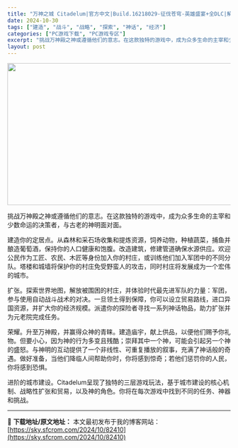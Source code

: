 ```yaml
---
title: "万神之城 Citadelum|官方中文|Build.16218029-征伐苍穹-英雄盛宴+全DLC|解压即撸|"
date: 2024-10-30
tags: ["建造", "战斗", "战略", "探索", "神话", "经济"]
categories: ["PC游戏下载", "PC游戏专区"]
excerpt: "挑战万神殿之神或遵循他们的意志。在这款独特的游戏中，成为众多生命的主宰和少数命运的决策者，与古老的神明面对面。 建造你的定居点。从森林和采石场收集和提炼资源，饲养动物，种植蔬菜，捕鱼并酿造葡萄酒，保持你的人口健康和饱腹。改造建筑，修建管道确保水源供应。欢迎公民作为工匠、农民、木匠等身份加入你的村庄，&hellip;"
layout: post
---
```


<img class="aligncenter size-full wp-image-82401" src="https://sky.sfcrom.com/wp-content/uploads/2024/10/2024103015414348.webp" alt="" width="570" height="321" />

挑战万神殿之神或遵循他们的意志。在这款独特的游戏中，成为众多生命的主宰和少数命运的决策者，与古老的神明面对面。

建造你的定居点。从森林和采石场收集和提炼资源，饲养动物，种植蔬菜，捕鱼并酿造葡萄酒，保持你的人口健康和饱腹。改造建筑，修建管道确保水源供应。欢迎公民作为工匠、农民、木匠等身份加入你的村庄，或训练他们加入军团中的不同分队。塔楼和城墙将保护你的村庄免受野蛮人的攻击，同时村庄将发展成为一个宏伟的城市。

扩张。探索世界地图，解放被围困的村庄，并体验时代最先进军队的力量：军团，参与使用自动战斗战术的对决。一旦领土得到保障，你可以设立贸易路线，进口异国资源，并扩大你的经济规模。派遣你的探险者寻找一系列神话物品，助力扩张并为元老院完成任务。

荣耀。升至万神殿，并赢得众神的青睐。建造庙宇，献上供品，以便他们赐予你礼物。但要小心，因为神的行为多变且残酷；崇拜其中一个神，可能会引起另一个神的盛怒。与神明的互动提供了一个非线性、可重复播放的叙事，充满了神话般的奇遇。做好准备，当他们降临人间帮助你时，你将感到惊奇；若他们惩罚你的人民，你将感到恐惧。

进阶的城市建设。Citadelum呈现了独特的三层游戏玩法，基于城市建设的核心机制、战略性扩张和贸易，以及神的角色。你将在每次游戏中找到不同的任务、神器和挑战。

---
📖 **下载地址/原文地址：** 本文最初发布于我的博客网站：[https://sky.sfcrom.com/2024/10/82410](https://sky.sfcrom.com/2024/10/82410)
